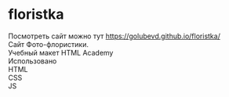 # floristka
Посмотреть сайт можно тут https://golubevd.github.io/floristka/<br/>
Сайт Фото-флористики. <br/>
Учебный макет HTML Academy<br/>
Использовано<br/>
HTML<br/>
CSS<br/>
JS<br/>
